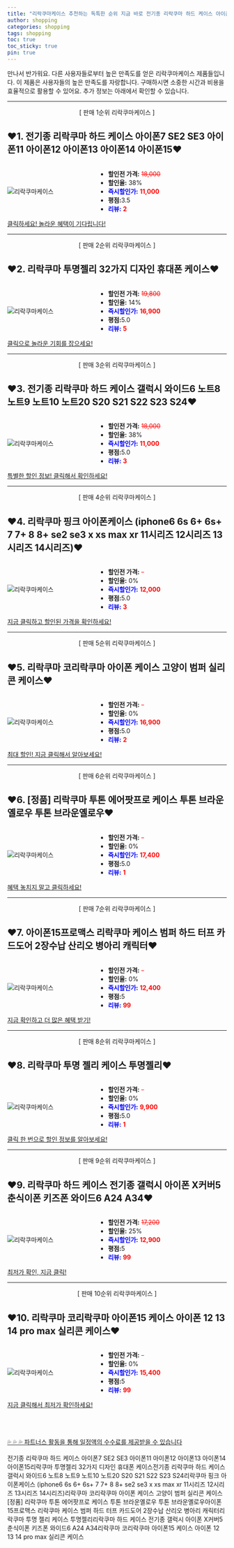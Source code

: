 ```yaml
---
title: "리락쿠마케이스 추천하는 독특한 순위 지금 바로 전기종 리락쿠마 하드 케이스 아이폰7"
author: shopping
categories: shopping
tags: shopping
toc: true
toc_sticky: true
pin: true
---
```

만나서 반가워요. 다른 사용자들로부터 높은 만족도를 얻은 리락쿠마케이스 제품들입니다. 이 제품은 사용자들의 높은 만족도를 자랑합니다. 구매하시면 소중한 시간과 비용을 효율적으로 활용할 수 있어요. 추가 정보는 아래에서 확인할 수 있습니다.

---
<p class="toplist" style="margin: 0 auto; display: block; width: fit-content;">[ 판매 1순위 리락쿠마케이스 ]</p>

<h2><strong>❤️1. 전기종 리락쿠마 하드 케이스 아이폰7 SE2 SE3 아이폰11 아이폰12 아이폰13 아이폰14 아이폰15❤️</strong></h2>

<div style="display: flex; align-items: center;">
    <div style="flex: 0.4;">
        <img src="https://thumbnail10.coupangcdn.com/thumbnails/remote/230x230ex/image/vendor_inventory/ab27/b3fae1331b0a33c06d23e15e96aa09ffcf3fb6b39a71b3be1227b55b3b38.jpg" alt="리락쿠마케이스" style="max-width: 100%;">
    </div>
    <div style="flex: 0.6; margin-left: 10px;">
        <ul>
            <li><strong>할인전 가격:</strong> <del style="color: red;">18,000</del></li>
            <li><strong>할인율:</strong> 38%</li>
            <li><span style='color:blue'><strong>즉시할인가:</strong></span> <span style='color:red'><strong>11,000</strong></span></li>
            <li><strong>평점:</strong>3.5</li>
            <li><span style='color:blue'><strong>리뷰:</strong></span> <span style='color:red'><strong>2</strong></span></li>
        </ul>
    </div>
</div>
<div class="center">
    <a href="https://William4Davisa.github.io?lptag=AF9450613&subid=githubio&pageKey=7738590449&traceid=V0-153&itemId=20814196880&vendorItemId=87883018001" class="myButton">
        클릭하세요! 놀라운 혜택이 기다립니다!
    </a>
</div>


---
<p class="toplist" style="margin: 0 auto; display: block; width: fit-content;">[ 판매 2순위 리락쿠마케이스 ]</p>

<h2><strong>❤️2. 리락쿠마 투명젤리 32가지 디자인 휴대폰 케이스❤️</strong></h2>

<div style="display: flex; align-items: center;">
    <div style="flex: 0.4;">
        <img src="https://thumbnail7.coupangcdn.com/thumbnails/remote/230x230ex/image/vendor_inventory/19e5/67df144f2061b0f5a654c93a026496a76db4af6e5e156fddf6c1b58d4eac.jpg" alt="리락쿠마케이스" style="max-width: 100%;">
    </div>
    <div style="flex: 0.6; margin-left: 10px;">
        <ul>
            <li><strong>할인전 가격:</strong> <del style="color: red;">19,800</del></li>
            <li><strong>할인율:</strong> 14%</li>
            <li><span style='color:blue'><strong>즉시할인가:</strong></span> <span style='color:red'><strong>16,900</strong></span></li>
            <li><strong>평점:</strong>5.0</li>
            <li><span style='color:blue'><strong>리뷰:</strong></span> <span style='color:red'><strong>5</strong></span></li>
        </ul>
    </div>
</div>
<div class="center">
    <a href="https://William4Davisa.github.io?lptag=AF9450613&subid=githubio&pageKey=4768717597&traceid=V0-153&itemId=6081348437&vendorItemId=73377800269" class="myButton">
        클릭으로 놀라운 기회를 잡으세요!
    </a>
</div>


---
<p class="toplist" style="margin: 0 auto; display: block; width: fit-content;">[ 판매 3순위 리락쿠마케이스 ]</p>

<h2><strong>❤️3. 전기종 리락쿠마 하드 케이스 갤럭시 와이드6 노트8 노트9 노트10 노트20 S20 S21 S22 S23 S24❤️</strong></h2>

<div style="display: flex; align-items: center;">
    <div style="flex: 0.4;">
        <img src="https://thumbnail10.coupangcdn.com/thumbnails/remote/230x230ex/image/vendor_inventory/ab27/b3fae1331b0a33c06d23e15e96aa09ffcf3fb6b39a71b3be1227b55b3b38.jpg" alt="리락쿠마케이스" style="max-width: 100%;">
    </div>
    <div style="flex: 0.6; margin-left: 10px;">
        <ul>
            <li><strong>할인전 가격:</strong> <del style="color: red;">18,000</del></li>
            <li><strong>할인율:</strong> 38%</li>
            <li><span style='color:blue'><strong>즉시할인가:</strong></span> <span style='color:red'><strong>11,000</strong></span></li>
            <li><strong>평점:</strong>5.0</li>
            <li><span style='color:blue'><strong>리뷰:</strong></span> <span style='color:red'><strong>3</strong></span></li>
        </ul>
    </div>
</div>
<div class="center">
    <a href="https://William4Davisa.github.io?lptag=AF9450613&subid=githubio&pageKey=7738590572&traceid=V0-153&itemId=20814197699&vendorItemId=87883017551" class="myButton">
        특별한 할인 정보! 클릭해서 확인하세요!
    </a>
</div>


---
<p class="toplist" style="margin: 0 auto; display: block; width: fit-content;">[ 판매 4순위 리락쿠마케이스 ]</p>

<h2><strong>❤️4. 리락쿠마 핑크 아이폰케이스 (iphone6 6s 6+ 6s+ 7 7+ 8 8+ se2 se3 x xs max xr 11시리즈 12시리즈 13시리즈 14시리즈)❤️</strong></h2>

<div style="display: flex; align-items: center;">
    <div style="flex: 0.4;">
        <img src="https://thumbnail7.coupangcdn.com/thumbnails/remote/230x230ex/image/vendor_inventory/d6b7/56943b8046b88d12ccede5ea2893d68fd163f5b8105849cc4806aa93d3cd.jpg" alt="리락쿠마케이스" style="max-width: 100%;">
    </div>
    <div style="flex: 0.6; margin-left: 10px;">
        <ul>
            <li><strong>할인전 가격:</strong> <del style="color: red;">-</del></li>
            <li><strong>할인율:</strong> 0%</li>
            <li><span style='color:blue'><strong>즉시할인가:</strong></span> <span style='color:red'><strong>12,000</strong></span></li>
            <li><strong>평점:</strong>5.0</li>
            <li><span style='color:blue'><strong>리뷰:</strong></span> <span style='color:red'><strong>3</strong></span></li>
        </ul>
    </div>
</div>
<div class="center">
    <a href="https://William4Davisa.github.io?lptag=AF9450613&subid=githubio&pageKey=7330575731&traceid=V0-153&itemId=18819242541&vendorItemId=85949611715" class="myButton">
        지금 클릭하고 할인된 가격을 확인하세요!
    </a>
</div>


---
<p class="toplist" style="margin: 0 auto; display: block; width: fit-content;">[ 판매 5순위 리락쿠마케이스 ]</p>

<h2><strong>❤️5. 리락쿠마 코리락쿠마 아이폰 케이스 고양이 범퍼 실리콘 케이스❤️</strong></h2>

<div style="display: flex; align-items: center;">
    <div style="flex: 0.4;">
        <img src="https://thumbnail7.coupangcdn.com/thumbnails/remote/230x230ex/image/vendor_inventory/bb6b/3090cf5f0b1eff8b8b7dc199893e241647e83d4223786992f18472cdcbf3.jpg" alt="리락쿠마케이스" style="max-width: 100%;">
    </div>
    <div style="flex: 0.6; margin-left: 10px;">
        <ul>
            <li><strong>할인전 가격:</strong> <del style="color: red;">-</del></li>
            <li><strong>할인율:</strong> 0%</li>
            <li><span style='color:blue'><strong>즉시할인가:</strong></span> <span style='color:red'><strong>16,900</strong></span></li>
            <li><strong>평점:</strong>5.0</li>
            <li><span style='color:blue'><strong>리뷰:</strong></span> <span style='color:red'><strong>2</strong></span></li>
        </ul>
    </div>
</div>
<div class="center">
    <a href="https://William4Davisa.github.io?lptag=AF9450613&subid=githubio&pageKey=7778935167&traceid=V0-153&itemId=21019358306&vendorItemId=89899454073" class="myButton">
        최대 할인! 지금 클릭해서 알아보세요!
    </a>
</div>


---
<p class="toplist" style="margin: 0 auto; display: block; width: fit-content;">[ 판매 6순위 리락쿠마케이스 ]</p>

<h2><strong>❤️6. [정품] 리락쿠마 투톤 에어팟프로 케이스 투톤 브라운옐로우 투톤 브라운옐로우❤️</strong></h2>

<div style="display: flex; align-items: center;">
    <div style="flex: 0.4;">
        <img src="https://thumbnail10.coupangcdn.com/thumbnails/remote/230x230ex/image/vendor_inventory/9f50/bcc421d1aa23bbc48e2da11b488d96540a5b3f45ae05f9bd648c47dcb6ba.jpeg" alt="리락쿠마케이스" style="max-width: 100%;">
    </div>
    <div style="flex: 0.6; margin-left: 10px;">
        <ul>
            <li><strong>할인전 가격:</strong> <del style="color: red;">-</del></li>
            <li><strong>할인율:</strong> 0%</li>
            <li><span style='color:blue'><strong>즉시할인가:</strong></span> <span style='color:red'><strong>17,400</strong></span></li>
            <li><strong>평점:</strong>5.0</li>
            <li><span style='color:blue'><strong>리뷰:</strong></span> <span style='color:red'><strong>1</strong></span></li>
        </ul>
    </div>
</div>
<div class="center">
    <a href="https://William4Davisa.github.io?lptag=AF9450613&subid=githubio&pageKey=1443268989&traceid=V0-153&itemId=2487701493&vendorItemId=81204544930" class="myButton">
        혜택 놓치지 말고 클릭하세요!
    </a>
</div>


---
<p class="toplist" style="margin: 0 auto; display: block; width: fit-content;">[ 판매 7순위 리락쿠마케이스 ]</p>

<h2><strong>❤️7. 아이폰15프로맥스 리락쿠마 케이스 범퍼 하드 터프 카드도어 2장수납 산리오 병아리 캐릭터❤️</strong></h2>

<div style="display: flex; align-items: center;">
    <div style="flex: 0.4;">
        <img src="https://thumbnail6.coupangcdn.com/thumbnails/remote/230x230ex/image/vendor_inventory/b4d9/120ffcb2e418299cc3ba6f491aa2d7ab75c2510b4b2ec36cf8a55d290e2d.jpg" alt="리락쿠마케이스" style="max-width: 100%;">
    </div>
    <div style="flex: 0.6; margin-left: 10px;">
        <ul>
            <li><strong>할인전 가격:</strong> <del style="color: red;">-</del></li>
            <li><strong>할인율:</strong> 0%</li>
            <li><span style='color:blue'><strong>즉시할인가:</strong></span> <span style='color:red'><strong>12,400</strong></span></li>
            <li><strong>평점:</strong>5</li>
            <li><span style='color:blue'><strong>리뷰:</strong></span> <span style='color:red'><strong>99</strong></span></li>
        </ul>
    </div>
</div>
<div class="center">
    <a href="https://William4Davisa.github.io?lptag=AF9450613&subid=githubio&pageKey=8195304366&traceid=V0-153&itemId=23468287615&vendorItemId=90494850795" class="myButton">
        지금 확인하고 더 많은 혜택 받기!
    </a>
</div>


---
<p class="toplist" style="margin: 0 auto; display: block; width: fit-content;">[ 판매 8순위 리락쿠마케이스 ]</p>

<h2><strong>❤️8. 리락쿠마 투명 젤리 케이스 투명젤리❤️</strong></h2>

<div style="display: flex; align-items: center;">
    <div style="flex: 0.4;">
        <img src="https://thumbnail8.coupangcdn.com/thumbnails/remote/230x230ex/image/vendor_inventory/089a/2d130e51708a2b32a08df70c547efaeb50e1b431b94b38ab6cb9490d7648.jpg" alt="리락쿠마케이스" style="max-width: 100%;">
    </div>
    <div style="flex: 0.6; margin-left: 10px;">
        <ul>
            <li><strong>할인전 가격:</strong> <del style="color: red;">-</del></li>
            <li><strong>할인율:</strong> 0%</li>
            <li><span style='color:blue'><strong>즉시할인가:</strong></span> <span style='color:red'><strong>9,900</strong></span></li>
            <li><strong>평점:</strong>5.0</li>
            <li><span style='color:blue'><strong>리뷰:</strong></span> <span style='color:red'><strong>1</strong></span></li>
        </ul>
    </div>
</div>
<div class="center">
    <a href="https://William4Davisa.github.io?lptag=AF9450613&subid=githubio&pageKey=169593155&traceid=V0-153&itemId=485294552&vendorItemId=4222909097" class="myButton">
        클릭 한 번으로 할인 정보를 알아보세요!
    </a>
</div>


---
<p class="toplist" style="margin: 0 auto; display: block; width: fit-content;">[ 판매 9순위 리락쿠마케이스 ]</p>

<h2><strong>❤️9. 리락쿠마 하드 케이스 전기종 갤럭시 아이폰 X커버5 춘식이폰 키즈폰 와이드6 A24 A34❤️</strong></h2>

<div style="display: flex; align-items: center;">
    <div style="flex: 0.4;">
        <img src="https://thumbnail9.coupangcdn.com/thumbnails/remote/230x230ex/image/vendor_inventory/4847/b7ff64fa6d2bb4bafda3dd369f0d412a4adc1a6226477081e78d606be185.jpg" alt="리락쿠마케이스" style="max-width: 100%;">
    </div>
    <div style="flex: 0.6; margin-left: 10px;">
        <ul>
            <li><strong>할인전 가격:</strong> <del style="color: red;">17,200</del></li>
            <li><strong>할인율:</strong> 25%</li>
            <li><span style='color:blue'><strong>즉시할인가:</strong></span> <span style='color:red'><strong>12,900</strong></span></li>
            <li><strong>평점:</strong>5</li>
            <li><span style='color:blue'><strong>리뷰:</strong></span> <span style='color:red'><strong>99</strong></span></li>
        </ul>
    </div>
</div>
<div class="center">
    <a href="https://William4Davisa.github.io?lptag=AF9450613&subid=githubio&pageKey=8199631695&traceid=V0-153&itemId=23499423401&vendorItemId=90749624374" class="myButton">
        최저가 확인, 지금 클릭!
    </a>
</div>


---
<p class="toplist" style="margin: 0 auto; display: block; width: fit-content;">[ 판매 10순위 리락쿠마케이스 ]</p>

<h2><strong>❤️10. 리락쿠마 코리락쿠마 아이폰15 케이스 아이폰 12 13 14 pro max 실리콘 케이스❤️</strong></h2>

<div style="display: flex; align-items: center;">
    <div style="flex: 0.4;">
        <img src="https://thumbnail6.coupangcdn.com/thumbnails/remote/230x230ex/image/vendor_inventory/4d11/4ca76b78e25b9198b03baa7087bee2de92a77cd3b92f5382f97b097f59c2.jpg" alt="리락쿠마케이스" style="max-width: 100%;">
    </div>
    <div style="flex: 0.6; margin-left: 10px;">
        <ul>
            <li><strong>할인전 가격:</strong> <del style="color: red;">-</del></li>
            <li><strong>할인율:</strong> 0%</li>
            <li><span style='color:blue'><strong>즉시할인가:</strong></span> <span style='color:red'><strong>15,400</strong></span></li>
            <li><strong>평점:</strong>5</li>
            <li><span style='color:blue'><strong>리뷰:</strong></span> <span style='color:red'><strong>99</strong></span></li>
        </ul>
    </div>
</div>
<div class="center">
    <a href="https://William4Davisa.github.io?lptag=AF9450613&subid=githubio&pageKey=7933193602&traceid=V0-153&itemId=21828892506&vendorItemId=89899406491" class="myButton">
        지금 클릭해서 최저가 확인하세요!
    </a>
</div>

<br><br><br>[💦 💦 💦 파트너스 활동을 통해 일정액의 수수료를 제공받을 수 있습니다](https://link.coupang.com/a/bcpT2c)<br><br>전기종 리락쿠마 하드 케이스 아이폰7 SE2 SE3 아이폰11 아이폰12 아이폰13 아이폰14 아이폰15리락쿠마 투명젤리 32가지 디자인 휴대폰 케이스전기종 리락쿠마 하드 케이스 갤럭시 와이드6 노트8 노트9 노트10 노트20 S20 S21 S22 S23 S24리락쿠마 핑크 아이폰케이스 (iphone6 6s 6+ 6s+ 7 7+ 8 8+ se2 se3 x xs max xr 11시리즈 12시리즈 13시리즈 14시리즈)리락쿠마 코리락쿠마 아이폰 케이스 고양이 범퍼 실리콘 케이스[정품] 리락쿠마 투톤 에어팟프로 케이스 투톤 브라운옐로우 투톤 브라운옐로우아이폰15프로맥스 리락쿠마 케이스 범퍼 하드 터프 카드도어 2장수납 산리오 병아리 캐릭터리락쿠마 투명 젤리 케이스 투명젤리리락쿠마 하드 케이스 전기종 갤럭시 아이폰 X커버5 춘식이폰 키즈폰 와이드6 A24 A34리락쿠마 코리락쿠마 아이폰15 케이스 아이폰 12 13 14 pro max 실리콘 케이스